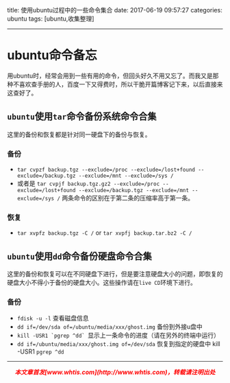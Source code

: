 title: 使用ubuntu过程中的一些命令集合
date: 2017-06-19 09:57:27
categories: ubuntu
tags: [ubuntu,收集整理]

---

# ubuntu命令备忘
用ubuntu时，经常会用到一些有用的命令，但回头好久不用又忘了。而我又是那种不喜欢查手册的人，百度一下又得费时，所以干脆开篇博客记下来，以后直接来这查好了。

## `ubuntu`使用`tar`命令备份系统命令合集
这里的备份和恢复都是针对同一硬盘下的备份与恢复。

### 备份
- `tar cvpzf backup.tgz --exclude=/proc --exclude=/lost+found --exclude=/backup.tgz --exclude=/mnt --exclude=/sys /`
- 或者是 `tar cvpjf backup.tgz.gz2 --exclude=/proc --exclude=/lost+found --exclude=/backup.tgz --exclude=/mnt --exclude=/sys /`
两条命令的区别在于第二条的压缩率高于第一条。

### 恢复
- `tar xvpfz backup.tgz -C /` or `tar xvpfj backup.tar.bz2 -C /`

## `ubuntu`使用`dd`命令备份硬盘命令合集
这里的备份和恢复可以在不同硬盘下进行，但是要注意硬盘大小的问题，即恢复的硬盘大小不得小于备份的硬盘大小。这些操作请在`live CD`环境下进行。

### 备份
- `fdisk -u -l` 查看磁盘信息
- `dd if=/dev/sda of=/ubuntu/media/xxx/ghost.img` 备份到外接u盘中
- ```kill -USR1 `pgrep ^dd` ```显示上一条命令的进度（请在另外的终端中运行）
- `dd if=/ubuntu/media/xxx/ghost.img of=/dev/sda` 恢复到指定的硬盘中
<tab> kill -USR1 `pgrep ^dd` </tab>

---
<div align="center" style="color:red;width=80px;height:90px;" onmouseout="this.style.border='1px solid blue'" onmouseover="this.style.border='none'">
<p style="font-weight:bold;font-style:italic;">本文章首发[www.whtis.com](http://www.whtis.com)，转载请注明出处</p>
</div>
